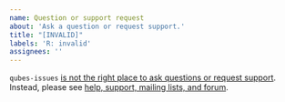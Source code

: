 ```yaml
---
name: Question or support request
about: 'Ask a question or request support.'
title: "[INVALID]"
labels: 'R: invalid'
assignees: ''
---
```


`qubes-issues` [is not the right place to ask questions or request
support](https://www.qubes-os.org/doc/issue-tracking/#do-not-submit-questions).
Instead, please see [help, support, mailing lists, and
forum](https://www.qubes-os.org/support/).
